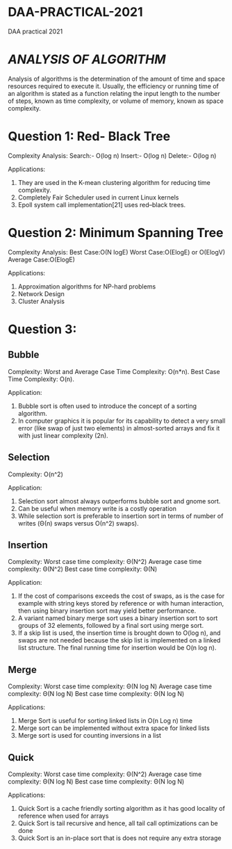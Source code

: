 # DAA-PRACTICAL-2021
DAA practical 2021  

# *ANALYSIS OF ALGORITHM*

Analysis of algorithms is the determination of the amount of time and space resources required to execute it. Usually, the efficiency or running time of an algorithm is stated as a function relating the input length to the number of steps, known as time complexity, or volume of memory, known as space complexity.

# Question 1: Red- Black Tree
  Complexity Analysis:
  Search:- O(log n)
  Insert:-	O(log n)
  Delete:-	O(log n)
 
 Applications:
 
 1. They are used in the K-mean clustering algorithm for reducing time complexity.
 2. Completely Fair Scheduler used in current Linux kernels  
 3. Epoll system call implementation[21] uses red–black trees.


# Question 2: Minimum Spanning Tree
  Complexity Analysis:
  Best Case:O(N logE) 
  Worst Case:O(ElogE) or O(ElogV)
  Average Case:O(ElogE)
  
  Applications:
  
  1. Approximation algorithms for NP-hard problems
  2. Network Design
  3. Cluster Analysis
 
 
 # Question 3: 
 ## Bubble
  Complexity:
  Worst and Average Case Time Complexity: O(n*n).
  Best Case Time Complexity: O(n). 
 
 Application:
 
 1. Bubble sort is often used to introduce the concept of a sorting algorithm.
 2. In computer graphics it is popular for its capability to detect a very small error (like swap of just two elements) in almost-sorted arrays and fix it with just linear complexity (2n). 
 
 ## Selection
 Complexity:
 O(n^2) 

 Application:
 
 1. Selection sort almost always outperforms bubble sort and gnome sort.
 2. Can be useful when memory write is a costly operation
 3. While selection sort is preferable to insertion sort in terms of number of writes (Θ(n) swaps versus Ο(n^2) swaps).
 
 ## Insertion
 Complexity:
 Worst case time complexity: Θ(N^2) 
 Average case time complexity: Θ(N^2) 
 Best case time complexity: Θ(N) 
 
 Application:
 
 1. If the cost of comparisons exceeds the cost of swaps, as is the case for example with string keys stored by reference or with human interaction, then using binary insertion sort may yield better performance.
 2. A variant named binary merge sort uses a binary insertion sort to sort groups of 32 elements, followed by a final sort using merge sort.
 3. If a skip list is used, the insertion time is brought down to O(log n), and swaps are not needed because the skip list is implemented on a linked list structure. The final running time for insertion would be O(n log n).
 
 ## Merge
 Complexity:
 Worst case time complexity: Θ(N log N)
 Average case time complexity: Θ(N log N)
 Best case time complexity: Θ(N log N)
  
  Applications:
  
  1. Merge Sort is useful for sorting linked lists in O(n Log n) time
  2. Merge sort can be implemented without extra space for linked lists
  3. Merge sort is used for counting inversions in a list
  
  ## Quick 
  Complexity:
  Worst case time complexity: Θ(N^2)
  Average case time complexity: Θ(N log N)
  Best case time complexity: Θ(N log N)
  
  Applications:
  
  1. Quick Sort is a cache friendly sorting algorithm as it has good locality of reference when used for arrays
  2. Quick Sort is tail recursive and hence, all tail call optimizations can be done
  3. Quick Sort is an in-place sort that is does not require any extra storage

 
